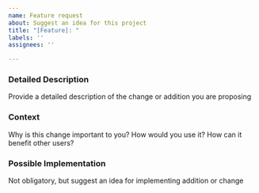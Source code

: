 ```yaml
---
name: Feature request
about: Suggest an idea for this project
title: "[Feature]: "
labels: ''
assignees: ''

---
```


### Detailed Description

Provide a detailed description of the change or addition you are proposing 

### Context

Why is this change important to you? How would you use it?
How can it benefit other users?

### Possible Implementation

Not obligatory, but suggest an idea for implementing addition or change
